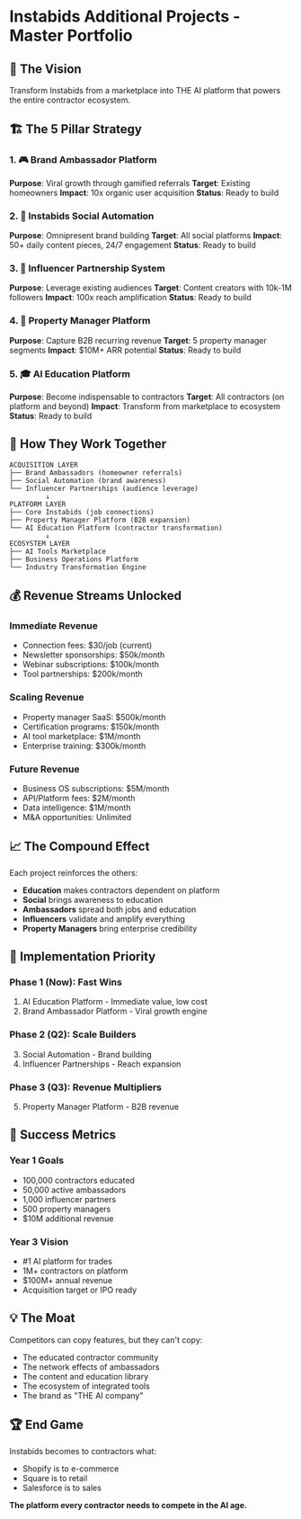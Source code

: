 # Instabids Additional Projects - Master Portfolio

## 🎯 The Vision
Transform Instabids from a marketplace into THE AI platform that powers the entire contractor ecosystem.

## 🏗️ The 5 Pillar Strategy

### 1. 🎮 Brand Ambassador Platform
**Purpose**: Viral growth through gamified referrals
**Target**: Existing homeowners
**Impact**: 10x organic user acquisition
**Status**: Ready to build

### 2. 📱 Instabids Social Automation  
**Purpose**: Omnipresent brand building
**Target**: All social platforms
**Impact**: 50+ daily content pieces, 24/7 engagement
**Status**: Ready to build

### 3. 🤝 Influencer Partnership System
**Purpose**: Leverage existing audiences
**Target**: Content creators with 10k-1M followers
**Impact**: 100x reach amplification
**Status**: Ready to build

### 4. 🏢 Property Manager Platform
**Purpose**: Capture B2B recurring revenue
**Target**: 5 property manager segments
**Impact**: $10M+ ARR potential
**Status**: Ready to build

### 5. 🎓 AI Education Platform
**Purpose**: Become indispensable to contractors
**Target**: All contractors (on platform and beyond)
**Impact**: Transform from marketplace to ecosystem
**Status**: Ready to build

## 🔄 How They Work Together

```
ACQUISITION LAYER
├── Brand Ambassadors (homeowner referrals)
├── Social Automation (brand awareness)
└── Influencer Partnerships (audience leverage)
         ↓
PLATFORM LAYER  
├── Core Instabids (job connections)
├── Property Manager Platform (B2B expansion)
└── AI Education Platform (contractor transformation)
         ↓
ECOSYSTEM LAYER
├── AI Tools Marketplace
├── Business Operations Platform
└── Industry Transformation Engine
```

## 💰 Revenue Streams Unlocked

### Immediate Revenue
- Connection fees: $30/job (current)
- Newsletter sponsorships: $50k/month
- Webinar subscriptions: $100k/month
- Tool partnerships: $200k/month

### Scaling Revenue
- Property manager SaaS: $500k/month
- Certification programs: $150k/month
- AI tool marketplace: $1M/month
- Enterprise training: $300k/month

### Future Revenue
- Business OS subscriptions: $5M/month
- API/Platform fees: $2M/month
- Data intelligence: $1M/month
- M&A opportunities: Unlimited

## 📈 The Compound Effect

Each project reinforces the others:
- **Education** makes contractors dependent on platform
- **Social** brings awareness to education
- **Ambassadors** spread both jobs and education
- **Influencers** validate and amplify everything
- **Property Managers** bring enterprise credibility

## 🚀 Implementation Priority

### Phase 1 (Now): Fast Wins
1. AI Education Platform - Immediate value, low cost
2. Brand Ambassador Platform - Viral growth engine

### Phase 2 (Q2): Scale Builders  
3. Social Automation - Brand building
4. Influencer Partnerships - Reach expansion

### Phase 3 (Q3): Revenue Multipliers
5. Property Manager Platform - B2B revenue

## 🎯 Success Metrics

### Year 1 Goals
- 100,000 contractors educated
- 50,000 active ambassadors
- 1,000 influencer partners
- 500 property managers
- $10M additional revenue

### Year 3 Vision
- #1 AI platform for trades
- 1M+ contractors on platform
- $100M+ annual revenue
- Acquisition target or IPO ready

## 💡 The Moat

Competitors can copy features, but they can't copy:
- The educated contractor community
- The network effects of ambassadors
- The content and education library
- The ecosystem of integrated tools
- The brand as "THE AI company"

## 🏆 End Game

Instabids becomes to contractors what:
- Shopify is to e-commerce
- Square is to retail
- Salesforce is to sales

**The platform every contractor needs to compete in the AI age.**